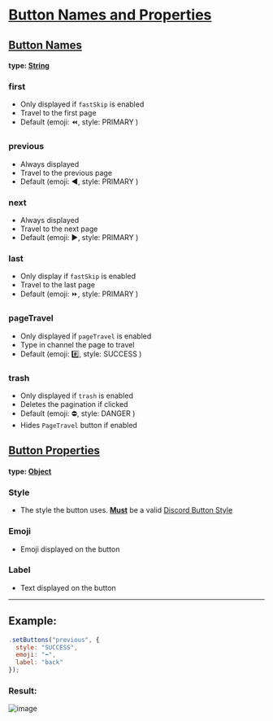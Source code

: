 # <ins>Button Names and Properties</ins>

## <ins>Button Names</ins>

#### type: [String](https://developer.mozilla.org/en-US/docs/Web/JavaScript/Reference/Global_Objects/String)

### first
- Only displayed if `fastSkip` is enabled
- Travel to the first page
- Default (emoji: ⏪, style: PRIMARY )

### previous
- Always displayed
- Travel to the previous page
- Default (emoji: ◀️, style: PRIMARY )

### next
- Always displayed
- Travel to the next page
- Default (emoji: ▶️, style: PRIMARY )


### last
- Only display if `fastSkip` is enabled
- Travel to the last page
- Default (emoji: ⏩, style: PRIMARY )


### pageTravel
- Only displayed if `pageTravel` is enabled
- Type in channel the page to travel
- Default (emoji: #️⃣, style: SUCCESS )

### trash
- Only displayed if `trash` is enabled
- Deletes the pagination if clicked
- Default (emoji: ⛔, style: DANGER )
- Hides `PageTravel` button if enabled

## <ins>Button Properties</ins>

#### type: [Object](https://developer.mozilla.org/en-US/docs/Web/JavaScript/Reference/Global_Objects/Object)

### Style
- The style the button uses. <ins>**Must**</ins> be a valid [Discord Button Style](https://discord.com/developers/docs/interactions/message-components)

### Emoji
- Emoji displayed on the button

### Label
- Text displayed on the button


--- 

## Example:
```js
.setButtons("previous", {
  style: "SUCCESS", 
  emoji: "⬅️", 
  label: "back"
});
```

### Result: 

![image](https://user-images.githubusercontent.com/85820415/170090386-3babc322-56ee-4447-ac63-11da14c7402d.png)

